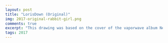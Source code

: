 ```yaml
---
layout: post
title: "LorisDown (Original)"
img: 2017-original-rabbit-girl.png
comments: true
excerpt: "This drawing was based on the cover of the vaporwave album New Visuals by Bl00dwave, and it became the basis for my first personal character as an adult. Four important themes come to mind when I see this artwork: love, loneliness, and disillusionment in the virtual world."
tags: 2017
---
```


